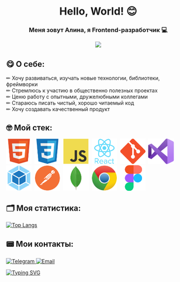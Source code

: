 <div id="header" align="center">
  <h1>Hello, World! 😊</h1>
  <h3>Меня зовут Алина, я Frontend-разработчик 💻</h3>
  <img src="https://media.giphy.com/media/v1.Y2lkPTc5MGI3NjExMjJ1ajBieWp6MTF1OGU0OWR0aWY3cThuY292ZjdvaGttN3Exc3I0OCZlcD12MV9pbnRlcm5hbF9naWZfYnlfaWQmY3Q9Zw/dNgK7Ws7y176U/giphy.gif" width="500" /> 
</div>


## 😋 О себе:

<div>✏ Хочу развиваться, изучать новые технологии, библиотеки, фреймворки</div>
<div>✏ Стремлюсь к участию в общественно полезных проектах</div>
<div>✏ Ценю работу с опытными, дружелюбными коллегами</div>
<div>✏ Стараюсь писать чистый, хорошо читаемый код</div>
<div>✏ Хочу создавать качественный продукт</div>


## 🤓 Мой стек:

<div>
  <img src="https://github.com/devicons/devicon/blob/master/icons/html5/html5-original.svg" title="HTML5" alt="HTML5" width="70" height="70"/>&nbsp;
  <img src="https://github.com/devicons/devicon/blob/master/icons/css3/css3-original.svg" title="CSS3" alt="CSS3" width="70" height="70"/>&nbsp;
  <img src="https://github.com/devicons/devicon/blob/master/icons/javascript/javascript-original.svg" title="JavaScript" alt="JavaScript" width="70" height="70"/>&nbsp;
  <img src="https://github.com/devicons/devicon/blob/master/icons/react/react-original-wordmark.svg" title="React" alt="React" width="70" height="70"/>&nbsp;
  <img src="https://github.com/devicons/devicon/blob/master/icons/git/git-original.svg" title="Git" alt="Git" width="70" height="70"/>&nbsp;
  <img src="https://github.com/devicons/devicon/blob/master/icons/visualstudio/visualstudio-original.svg" title="Visual Studio Code" alt="Visual Studio Code" width="70" height="70"/>&nbsp;
  <img src="https://github.com/devicons/devicon/blob/master/icons/webpack/webpack-original.svg" title="Webpack" alt="Webpack" width="70" height="70"/>&nbsp;
  <img src="https://github.com/devicons/devicon/blob/master/icons/postman/postman-original.svg" title="Postman" alt="Postman" width="70" height="70"/>&nbsp;
  <img src="https://github.com/devicons/devicon/blob/master/icons/mongodb/mongodb-original.svg" title="MongoDB" alt="MongoDB" width="70" height="70"/>&nbsp;
  <img src="https://github.com/devicons/devicon/blob/master/icons/chrome/chrome-original.svg" title="Chrome" alt="Chrome" width="70" height="70"/>&nbsp;
  <img src="https://github.com/devicons/devicon/blob/master/icons/figma/figma-original.svg" title="Figma" alt="Figma" width="70" height="70"/>
</div>


## 🗂 Моя статистика:

[![Top Langs](https://github-readme-stats.vercel.app/api/top-langs/?username=Ms-Alina&layout=compact&custom_title=Наиболее%20часто%20используемые%20языки&card_width=500&theme=swift)](https://github.com/anuraghazra/github-readme-stats)


## 📟 Мои контакты:

<div id="badges">
  <a href="https://t.me/golovinaAG">
    <img src="https://img.shields.io/badge/telegram-blue?logo=telegram&logoColor=white&style=for-the-badge" alt="Telegram" />
  </a>
  <a href="mailto:alinadd@mail.ru">
    <img src="https://img.shields.io/badge/email-005FF9?logo=mail.ru&logoColor=white&style=for-the-badge" alt="Email" />
  </a>
</div>


[![Typing SVG](https://readme-typing-svg.herokuapp.com?color=%2336BCF7&lines=Computer+science+student)](https://git.io/typing-svg)
